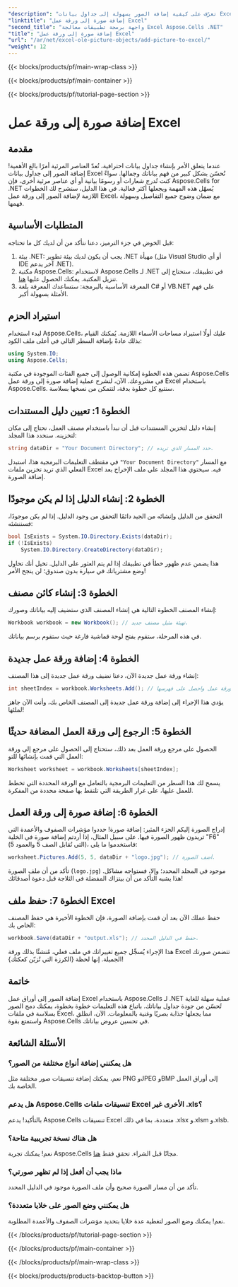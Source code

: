 ```yaml
---
"description": "تعرّف على كيفية إضافة الصور بسهولة إلى جداول بيانات Excel باستخدام Aspose.Cells لـ .NET في هذا الدليل الشامل خطوة بخطوة. حسّن جداول بياناتك."
"linktitle": "إضافة صورة إلى ورقة عمل Excel"
"second_title": "واجهة برمجة تطبيقات معالجة Excel Aspose.Cells .NET"
"title": "إضافة صورة إلى ورقة عمل Excel"
"url": "/ar/net/excel-ole-picture-objects/add-picture-to-excel/"
"weight": 12
---
```


{{< blocks/products/pf/main-wrap-class >}}

{{< blocks/products/pf/main-container >}}

{{< blocks/products/pf/tutorial-page-section >}}

# إضافة صورة إلى ورقة عمل Excel

## مقدمة
عندما يتعلق الأمر بإنشاء جداول بيانات احترافية، تُعدّ العناصر المرئية أمرًا بالغ الأهمية! إضافة الصور إلى جداول بيانات Excel تُحسّن بشكل كبير من فهم بياناتك وجمالها. سواءً كنت تُدرج شعارات أو رسومًا بيانية أو أي عناصر مرئية أخرى، فإن Aspose.Cells for .NET يُسهّل هذه المهمة ويجعلها أكثر فعالية. في هذا الدليل، سنشرح لك الخطوات اللازمة لإضافة الصور إلى ورقة عمل Excel، مع ضمان وضوح جميع التفاصيل وسهولة فهمها.
## المتطلبات الأساسية
قبل الخوض في جزء الترميز، دعنا نتأكد من أن لديك كل ما تحتاجه:
1. بيئة .NET: يجب أن يكون لديك بيئة تطوير .NET مهيأة (مثل Visual Studio أو أي IDE آخر يدعم .NET).
2. مكتبة Aspose.Cells: لاستخدام Aspose.Cells لـ .NET في تطبيقك، ستحتاج إلى تنزيل المكتبة. يمكنك الحصول عليها [هنا](https://releases.aspose.com/cells/net/).
3. المعرفة الأساسية بالبرمجة: ستساعدك المعرفة بلغة C# أو VB.NET على فهم الأمثلة بسهولة أكبر.
## استيراد الحزم
لبدء استخدام Aspose.Cells، عليك أولًا استيراد مساحات الأسماء اللازمة. يُمكنك القيام بذلك عادةً بإضافة السطر التالي في أعلى ملف الكود:
```csharp
using System.IO;
using Aspose.Cells;
```
تضمن هذه الخطوة إمكانية الوصول إلى جميع الفئات الموجودة في مكتبة Aspose.Cells في مشروعك.
الآن، لنشرح عملية إضافة صورة إلى ورقة عمل Excel باستخدام Aspose.Cells. سنتبع كل خطوة بدقة، لتتمكن من نسخها بسلاسة.
## الخطوة 1: تعيين دليل المستندات
إنشاء دليل لتخزين المستندات
قبل أن نبدأ باستخدام مصنف العمل، نحتاج إلى مكان لتخزينه. سنحدد هذا المجلد:
```csharp
string dataDir = "Your Document Directory"; // حدد المسار الذي تريده.
```
في مقتطف التعليمات البرمجية هذا، استبدل `"Your Document Directory"` مع المسار الفعلي الذي تريد تخزين ملفات Excel فيه. سيحتوي هذا المجلد على ملف الإخراج بعد إضافة الصورة.
## الخطوة 2: إنشاء الدليل إذا لم يكن موجودًا
التحقق من الدليل وإنشائه
من الجيد دائمًا التحقق من وجود الدليل. إذا لم يكن موجودًا، فسننشئه:
```csharp
bool IsExists = System.IO.Directory.Exists(dataDir);
if (!IsExists)
    System.IO.Directory.CreateDirectory(dataDir);
```
هذا يضمن عدم ظهور خطأ في تطبيقك إذا لم يتم العثور على الدليل. تخيل أنك تحاول وضع مشترياتك في سيارة بدون صندوق؛ لن ينجح الأمر!
## الخطوة 3: إنشاء كائن مصنف
إنشاء المصنف
الخطوة التالية هي إنشاء المصنف الذي ستضيف إليه بياناتك وصورك:
```csharp
Workbook workbook = new Workbook(); // تهيئة مثيل مصنف جديد.
```
في هذه المرحلة، ستقوم بفتح لوحة قماشية فارغة حيث ستقوم برسم بياناتك.
## الخطوة 4: إضافة ورقة عمل جديدة
إنشاء ورقة عمل جديدة
الآن، دعنا نضيف ورقة عمل جديدة إلى هذا المصنف:
```csharp
int sheetIndex = workbook.Worksheets.Add(); // أضف ورقة عمل واحصل على فهرسها.
```
يؤدي هذا الإجراء إلى إضافة ورقة عمل جديدة إلى المصنف الخاص بك، وأنت الآن جاهز لملئها!
## الخطوة 5: الرجوع إلى ورقة العمل المضافة حديثًا
الحصول على مرجع ورقة العمل
بعد ذلك، ستحتاج إلى الحصول على مرجع إلى ورقة العمل التي قمت بإنشائها للتو:
```csharp
Worksheet worksheet = workbook.Worksheets[sheetIndex];
```
يسمح لك هذا السطر من التعليمات البرمجية بالتعامل مع الورقة المحددة التي تخطط للعمل عليها، على غرار الطريقة التي تلتقط بها صفحة محددة من المفكرة.
## الخطوة 6: إضافة صورة إلى ورقة العمل
إدراج الصورة
إليكم الجزء المثير: إضافة صورة! حددوا مؤشرات الصفوف والأعمدة التي تريدون ظهور الصورة فيها. على سبيل المثال، إذا أردتم إضافة صورة في الخلية "F6" (التي تُقابل الصف 5 والعمود 5)، فاستخدموا ما يلي:
```csharp
worksheet.Pictures.Add(5, 5, dataDir + "logo.jpg"); // أضف الصورة.
```
تأكد من أن ملف الصورة (`logo.jpg`) موجود في المجلد المحدد؛ وإلا، فستواجه مشاكل. هذا يشبه التأكد من أن بيتزاك المفضلة في الثلاجة قبل دعوة أصدقائك!
## الخطوة 7: حفظ ملف Excel
حفظ عملك
الآن بعد أن قمت بإضافة الصورة، فإن الخطوة الأخيرة هي حفظ المصنف الخاص بك:
```csharp
workbook.Save(dataDir + "output.xls"); // حفظ في الدليل المحدد.
```
هذا الإجراء يُسجِّل جميع تغييراتك في ملف فعلي، مُنشئًا بذلك ورقة Excel تتضمن صورتك الجميلة. إنها لحظة {الكرزة التي تُزيّن كعكتك}!
## خاتمة
إضافة الصور إلى أوراق عمل Excel باستخدام Aspose.Cells لـ .NET عملية سهلة للغاية تُحسّن من جودة جداول بياناتك. باتباع هذه التعليمات خطوة بخطوة، يمكنك دمج الصور بسلاسة في ملفات Excel، مما يجعلها جذابة بصريًا وغنية بالمعلومات. الآن، انطلق واستمتع بقوة Aspose.Cells في تحسين عروض بياناتك.
## الأسئلة الشائعة
### هل يمكنني إضافة أنواع مختلفة من الصور؟
نعم، يمكنك إضافة تنسيقات صور مختلفة مثل PNG وJPEG وBMP إلى أوراق العمل الخاصة بك.
### هل يدعم Aspose.Cells تنسيقات ملفات Excel الأخرى غير .xls؟
بالتأكيد! يدعم Aspose.Cells تنسيقات Excel متعددة، بما في ذلك .xlsx و.xlsm و.xlsb.
### هل هناك نسخة تجريبية متاحة؟
نعم! يمكنك تجربة Aspose.Cells مجانًا قبل الشراء. تحقق فقط [هنا](https://releases.aspose.com/).
### ماذا يجب أن أفعل إذا لم تظهر صورتي؟
تأكد من أن مسار الصورة صحيح وأن ملف الصورة موجود في الدليل المحدد.
### هل يمكنني وضع الصور على خلايا متعددة؟
نعم! يمكنك وضع الصور لتغطية عدة خلايا بتحديد مؤشرات الصفوف والأعمدة المطلوبة.

{{< /blocks/products/pf/tutorial-page-section >}}

{{< /blocks/products/pf/main-container >}}

{{< /blocks/products/pf/main-wrap-class >}}

{{< blocks/products/products-backtop-button >}}